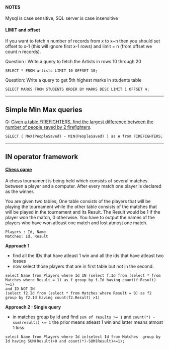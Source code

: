 #### NOTES

Mysql is case sensitive, SQL server is case insensitive


#### LIMIT and offset

If you want to fetch n number of records from x to x+n then you should set offset to x-1 (this will ignore first x-1 rows) and limit = n (from offset we count n records).

Question : Write a query to fetch the Artists in rows 10 through 20

```
SELECT * FROM artists LIMIT 10 OFFSET 10;
```  

Question: Write a query to get 5th highest marks in students table

```
SELECT MARKS FROM STUDENTS ORDER BY MARKS DESC LIMIT 1 OFFSET 4; 
```

--- 

## Simple Min Max queries

Q: [Given a table FIREFIGHTERS, find the largest difference between the number of people saved by 2 firefighters](https://www.interviewbit.com/problems/largest-difference/).  

```
SELECT ( MAX(PeopleSaved) - MIN(PeopleSaved) ) as A from FIREFIGHTERS;
```

---

## IN operator framework

#### [Chess game](https://www.interviewbit.com/problems/chess-tournament/)
A chess tournament is being held which consists of several matches between a player and a computer. After every match one player is declared as the winner.  

You are given two tables, One table consists of the players that will be playing the tournament while the other table consists of the matches that will be played in the tournament and its Result. The Result would be 1 if the player won the match, 0 otherwise. You have to output the names of the players who have won atleast one match and lost atmost one match.  

```
Players : Id, Name
Matches: Id, Result
```

**Approach  1**
- find all the IDs that have atleast 1 win and all the ids that have atleast two losses
- now select those players that are in first table but  not in the second.

```
select Name from Players where Id IN (select f.Id from (select * from Matches where Result = 1) as f group by f.Id having count(f.Result) >=1)
and ID NOT IN
(select f2.Id from (select * from Matches where Result = 0) as f2 group by f2.Id having count(f2.Result) >1)
```

**Approach 2 : Single query**
- in matches group by id and find `sum of results >= 1` and `count(*) - sum(results) <= 1` the prior means atleast 1 win and latter means atmost 1 loss.

```
select Name from Players where Id in(select Id from Matches  group by Id having SUM(Result)>0 and count(*)-SUM(Result)<=1);

```

